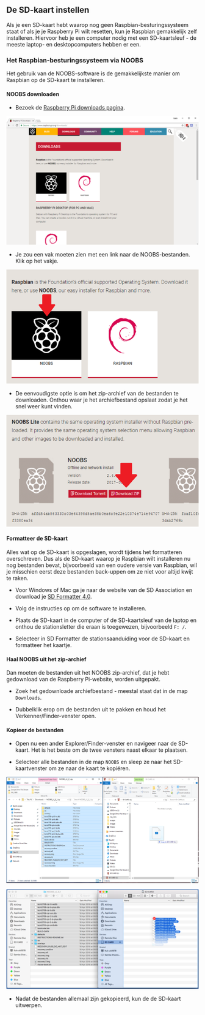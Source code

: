 ## De SD-kaart instellen

Als je een SD-kaart hebt waarop nog geen Raspbian-besturingssysteem staat of als je je Raspberry Pi wilt resetten, kun je Raspbian gemakkelijk zelf installeren. Hiervoor heb je een computer nodig met een SD-kaartsleuf - de meeste laptop- en desktopcomputers hebben er een.

### Het Raspbian-besturingssysteem via NOOBS

Het gebruik van de NOOBS-software is de gemakkelijkste manier om Raspbian op de SD-kaart te installeren.

#### NOOBS downloaden

+ Bezoek de [Raspberry Pi downloads pagina](https://www.raspberrypi.org/downloads).

![Downloadpagina](images/downloads-page.png)

+ Je zou een vak moeten zien met een link naar de NOOBS-bestanden. Klik op het vakje.

![Klik op NOOBS](images/click-noobs.png)

+ De eenvoudigste optie is om het zip-archief van de bestanden te downloaden. Onthou waar je het archiefbestand opslaat zodat je het snel weer kunt vinden.

![Zip downloaden](images/download-zip.png)

#### Formatteer de SD-kaart

Alles wat op de SD-kaart is opgeslagen, wordt tijdens het formatteren overschreven. Dus als de SD-kaart waarop je Raspbian wilt installeren nu nog bestanden bevat, bijvoorbeeld van een oudere versie van Raspbian, wil je misschien eerst deze bestanden back-uppen om ze niet voor altijd kwijt te raken.

+ Voor Windows of Mac ga je naar de website van de SD Association en download je [SD Formatter 4.0](https://www.sdcard.org/downloads/formatter_4/index.html).

+ Volg de instructies op om de software te installeren.

+ Plaats de SD-kaart in de computer of de SD-kaartsleuf van de laptop en onthou de stationsletter die eraan is toegewezen, bijvoorbeeld `F: /`.

+ Selecteer in SD Formatter de stationsaanduiding voor de SD-kaart en formatteer het kaartje.

#### Haal NOOBS uit het zip-archief

Dan moeten de bestanden uit het NOOBS zip-archief, dat je hebt gedownload van de Raspberry Pi-website, worden uitgepakt.

+ Zoek het gedownloade archiefbestand - meestal staat dat in de map `Downloads`.

+ Dubbelklik erop om de bestanden uit te pakken en houd het Verkenner/Finder-venster open.

#### Kopieer de bestanden

+ Open nu een ander Explorer/Finder-venster en navigeer naar de SD-kaart. Het is het beste om de twee vensters naast elkaar te plaatsen.

+ Selecteer alle bestanden in de map `NOOBS` en sleep ze naar het SD-kaartvenster om ze naar de kaart te kopiëren.

![Windows kopie](images/copy3.png)

![macos kopie](images/macos_copy.png)

+ Nadat de bestanden allemaal zijn gekopieerd, kun de de SD-kaart uitwerpen.